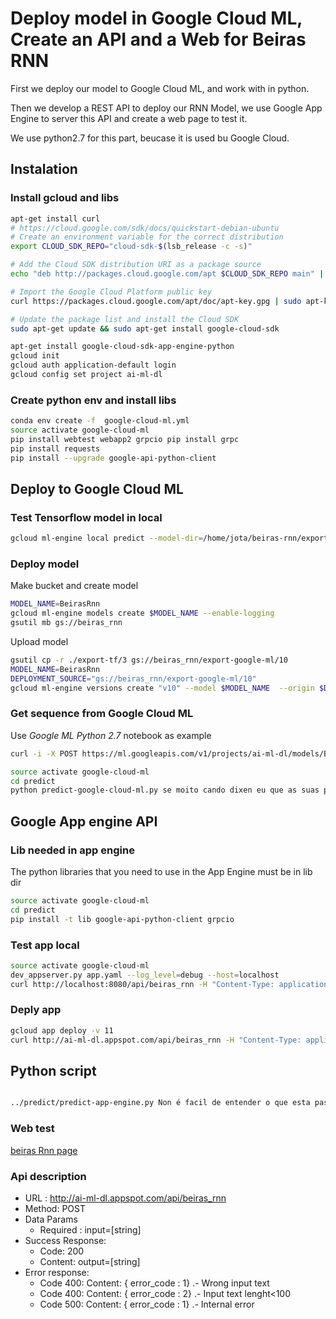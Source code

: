 # Deploy model in Google Cloud ML, Create an API and a Web for Beiras RNN

First we deploy our model to Google Cloud ML, and work with in python.

Then we develop a REST API to deploy our RNN Model, we use Google App Engine to server this API and create a web page to test it.

We use python2.7 for this part, beucase it is used bu Google Cloud.

## Instalation

### Install gcloud and libs
```sh
apt-get install curl
# https://cloud.google.com/sdk/docs/quickstart-debian-ubuntu
# Create an environment variable for the correct distribution
export CLOUD_SDK_REPO="cloud-sdk-$(lsb_release -c -s)"

# Add the Cloud SDK distribution URI as a package source
echo "deb http://packages.cloud.google.com/apt $CLOUD_SDK_REPO main" | sudo tee -a /etc/apt/sources.list.d/google-cloud-sdk.list

# Import the Google Cloud Platform public key
curl https://packages.cloud.google.com/apt/doc/apt-key.gpg | sudo apt-key add -

# Update the package list and install the Cloud SDK
sudo apt-get update && sudo apt-get install google-cloud-sdk

apt-get install google-cloud-sdk-app-engine-python
gcloud init
gcloud auth application-default login
gcloud config set project ai-ml-dl
```
### Create python env and install libs
```sh
conda env create -f  google-cloud-ml.yml
source activate google-cloud-ml
pip install webtest webapp2 grpcio pip install grpc
pip install requests
pip install --upgrade google-api-python-client
```


## Deploy to Google Cloud ML

### Test Tensorflow model in local


```sh
gcloud ml-engine local predict --model-dir=/home/jota/beiras-rnn/export-tf/3 --json-instances=/home/jota/beiras-rnn/predict/data-ml-local.json > predict/return.json
```

### Deploy model

Make bucket and create model
```sh
MODEL_NAME=BeirasRnn
gcloud ml-engine models create $MODEL_NAME --enable-logging
gsutil mb gs://beiras_rnn
```

Upload model

```sh
gsutil cp -r ./export-tf/3 gs://beiras_rnn/export-google-ml/10
MODEL_NAME=BeirasRnn
DEPLOYMENT_SOURCE="gs://beiras_rnn/export-google-ml/10"
gcloud ml-engine versions create "v10" --model $MODEL_NAME  --origin $DEPLOYMENT_SOURCE
```


### Get sequence from Google Cloud ML

Use *Google ML Python 2.7* notebook as example

```sh
curl -i -X POST https://ml.googleapis.com/v1/projects/ai-ml-dl/models/BeirasRnn/versions/v10:predict -H "Authorization: Bearer `gcloud auth print-access-token`" -H "Content-Type: application/json" -d @data-ml-cloud.json
```

```sh
source activate google-cloud-ml
cd predict
python predict-google-cloud-ml.py se moito cando dixen eu que as suas políticas agresoras do común cidadán matan e a sua cospedal alcu
```


## Google App engine API


### Lib needed in app engine
The python libraries that you need to use in the App Engine  must be in lib dir

```sh
source activate google-cloud-ml
cd predict
pip install -t lib google-api-python-client grpcio
```
### Test app local

```sh
source activate google-cloud-ml
dev_appserver.py app.yaml --log_level=debug --host=localhost
curl http://localhost:8080/api/beiras_rnn -H "Content-Type: application/json" -X POST -d '{"input" : "Non é facil de entender o que esta pasando con cataluña, unha volta atrais ou e unha elaborada estratexia para superar o marco"}'
```


### Deply app
```sh
gcloud app deploy -v 11
curl http://ai-ml-dl.appspot.com/api/beiras_rnn -H "Content-Type: application/json" -X POST -d '{"input" : "Non é facil de entender o que esta pasando con cataluña, unha volta atrais ou e unha elaborada estratexia para superar o marco"}'
```

## Python script
```sh

../predict/predict-app-engine.py Non é facil de entender o que esta pasando con cataluña, unha volta atrais ou e unha elaborada estratexia para superar o
```

### Web test
[beiras Rnn page](http://ai-ml-dl.appspot.com/index.html)

### Api description
* URL : http://ai-ml-dl.appspot.com/api/beiras_rnn
* Method: POST
* Data Params
    * Required : input=[string]
* Success Response:
    * Code: 200
    * Content: output=[string]
* Error response:
    * Code 400: Content: { error_code : 1} .- Wrong input text
    * Code 400: Content: { error_code : 2} .- Input text lenght<100
    * Code 500: Content: { error_code : 1} .- Internal error


